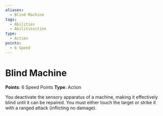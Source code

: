 ```yaml
---
aliases:
  - Blind Machine
tags:
  - Abilities
  - Abilitiesction
type:
  - Action
points:
  - 6 Speed
---
```


# Blind Machine

**Points**: 6 Speed Points
**Type**: Action

You deactivate the sensory apparatus of a machine, making it effectively blind until it can be repaired. You must either touch the target or strike it with a ranged attack (inflicting no damage).
